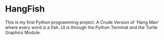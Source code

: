 # HangFish
This is my first Python programming project. 
A Crude Version of 'Hang Man' where every word is a fish.
UI is through the Python Terminal and the Turtle Graphics Module. 
